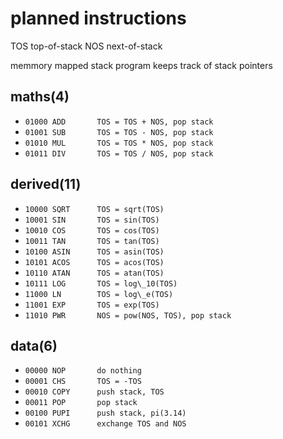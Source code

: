 
# planned instructions

TOS top-of-stack
NOS next-of-stack

memmory mapped stack
program keeps track of stack pointers

## maths(4)

- `01000 ADD       TOS = TOS + NOS, pop stack`
- `01001 SUB       TOS = TOS - NOS, pop stack`
- `01010 MUL       TOS = TOS * NOS, pop stack`
- `01011 DIV       TOS = TOS / NOS, pop stack`

## derived(11)

- `10000 SQRT      TOS = sqrt(TOS)`
- `10001 SIN       TOS = sin(TOS)`
- `10010 COS       TOS = cos(TOS)`
- `10011 TAN       TOS = tan(TOS)`
- `10100 ASIN      TOS = asin(TOS)`
- `10101 ACOS      TOS = acos(TOS)`
- `10110 ATAN      TOS = atan(TOS)`
- `10111 LOG       TOS = log\_10(TOS)`
- `11000 LN        TOS = log\_e(TOS)`
- `11001 EXP       TOS = exp(TOS)`
- `11010 PWR       NOS = pow(NOS, TOS), pop stack`

## data(6)

- `00000 NOP       do nothing`
- `00001 CHS       TOS = -TOS`
- `00010 COPY      push stack, TOS`
- `00011 POP       pop stack`
- `00100 PUPI      push stack, pi(3.14)`
- `00101 XCHG      exchange TOS and NOS`


